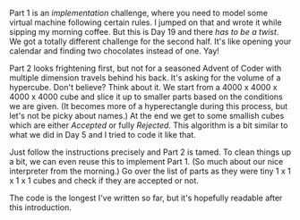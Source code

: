 Part 1 is an _implementation_ challenge, where you need to model some virtual 
machine following certain rules. I jumped on that and wrote it while sipping my 
morning coffee. But this is Day 19 and there _has to be a twist_. We got a totally 
different challenge for the second half. It's like opening your calendar and 
finding two chocolates instead of one. Yay!

Part 2 looks frightening first, but not for a seasoned Advent of Coder with
multiple dimension travels behind his back. It's asking for the volume of a 
hypercube. Don't believe? Think about it. We start from a 4000 x 4000 x 4000 x 4000
cube and slice it up to smaller parts based on the conditions we are given. 
(It becomes more of a hyperectangle during this process, but let's not be picky 
about names.) At the end we get to some smallish cubes which are either 
_Accepted_ or fully _Rejected_. This algorithm is a bit 
similar to what we did in Day 5 and I tried to code it like that.

Just follow the instructions precisely and Part 2 is tamed. To clean things up a
bit, we can even reuse this to implement Part 1. (So much about our nice 
interpreter from the morning.) Go over the list of parts as they were tiny 
1 x 1 x 1 x 1 cubes and check if they are accepted or not.

The code is the longest I've written so far, but it's hopefully readable
after this introduction. 
